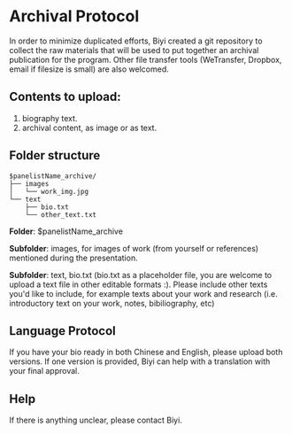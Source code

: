 # Archival Protocol

In order to minimize duplicated efforts, Biyi created a git repository to collect the raw materials that will be used to put together an archival publication for the program. Other file transfer tools (WeTransfer, Dropbox, email if filesize is small) are also welcomed. 


## Contents to upload:  
1. biography text. 
2. archival content, as image or as text.

## Folder structure 
```
$panelistName_archive/
├── images
│   └── work_img.jpg
└── text
    ├── bio.txt
    └── other_text.txt
```

__Folder__: $panelistName_archive

__Subfolder__: images, for images of work (from yourself or references) mentioned during the presentation. 

__Subfolder__: text, bio.txt (bio.txt as a placeholder file, you are welcome to upload a text file in other editable formats :). Please include other texts you'd like to include, for example texts about your work and research (i.e. introductory text on your work, notes, bibiliography, etc)

## Language Protocol
If you have your bio ready in both Chinese and English, please upload both versions. If one version is provided, Biyi can help with a translation with your final approval. 

## Help  
If there is anything unclear, please contact Biyi. 

